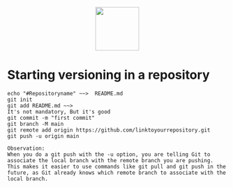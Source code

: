 <p align="center">
  <img src="https://cdn.jsdelivr.net/gh/devicons/devicon/icons/git/git-original.svg" width="100" height="100" />
</p>

# Starting versioning in a repository

````
echo "#Repositoryname" ~~>  README.md
git init
git add README.md ~~> 
It's not mandatory, But it's good
git commit -m "first commit"
git branch -M main 
git remote add origin https://github.com/linktoyourrepository.git
git push -u origin main

Observation:
When you do a git push with the -u option, you are telling Git to associate the local branch with the remote branch you are pushing.
This makes it easier to use commands like git pull and git push in the future, as Git already knows which remote branch to associate with the local branch.
````

